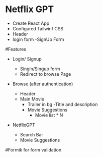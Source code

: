 # Netflix GPT

- Create React App
- Configured Tailwinf CSS
- Header
- login form
  -SignUp Form

#Features

- Login/ Signup
  - Singin/Singup form
  - Redirect to browse Page
- Browse (after authentication)

  - Header
  - Main Movie
    - Trailer in bg
      -Title and description
    - Movie Suggestions
      - Movie list \* N

- NetflixGPT
  - Search Bar
  - Movie Suggestions

#Formik for form validation

